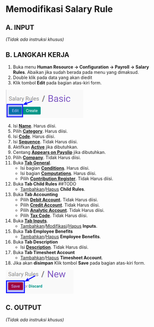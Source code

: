# Memodifikasi Salary Rule

## A. INPUT

*(Tidak ada instruksi khusus)*

## B. LANGKAH KERJA

1. Buka menu **Human Resource -> Configuration -> Payroll -> Salary Rules**. Abaikan jika sudah berada pada menu yang dimaksud.
2. Double klik pada data yang akan diedit
3. Klik tombol **Edit** pada bagian atas-kiri form.

![](../../img/salary-rule/tombol-edit.png)

4. Isi **[Name](./penjelasan.md#field-name)**. Harus diisi.
5. Pilih **[Category](./penjelasan.md#field-category-id)**. Harus diisi.
6. Isi **[Code](./penjelasan.md#field-code)**. Harus diisi.
7. Isi **[Sequence](./penjelasan.md#field-sequence)**. Tidak Harus diisi.
8. Aktifkan **[Active](./penjelasan.md#field-active)** jika dibutuhkan.
9. Centang **[Appears on Payslip](./penjelasan.md#field-appears-payslip)** jika dibutuhkan.
10. Pilih **[Company](./penjelasan.md#field-company)**. Tidak Harus diisi.
11. Buka **[Tab General](./penjelasan.md#tab-general)**.
    - Isi bagian **[Conditions](./penjelasan.md#bagian-conditions)**. Harus diisi.
    - Isi bagian **[Computations](./penjelasan.md#bagian-computations)**. Harus diisi.
    - Pilih **[Contribution Register](./penjelasan.md#bagian-company-contribution)**. Tidak Harus diisi.
12. Buka **Tab Child Rules**  ##TODO
    - <a name="l12">[Tambahkan](./membuat-child-rules.md)/[Hapus](./hapus-child-rules.md)</a> **Child Rules**.
13. Buka **Tab Accounting**
    - Pilih **[Debit Account](./penjelasan.md#field-debit-account)**. Tidak Harus diisi.
    - Pilih **[Credit Account](./penjelasan.md#field-credit-account)**. Tidak Harus diisi.
    - Pilih **[Analytic Account](./penjelasan.md#field-analytic-account)**. Tidak Harus diisi.
    - Pilih **[Tax Code](./penjelasan.md#field-tax-code)**. Tidak Harus diisi.
14. <a name="l14">Buka </a> **[Tab Inputs](./penjelasan.md#tab-inputs)**.
    - [Tambahkan](./membuat-inputs.md)/[Modifikasi](./modifikasi-inputs.md)/[Hapus](./hapus-inputs.md) **Inputs**.
15. Buka **Tab Employee Benefits**
    - <a name="l15">[Tambahkan](./membuat-employee-benefits.md)/[Hapus](./hapus-employee-benefits.md)</a> **Employee Benefits**.
16. Buka **Tab Description**
    - Isi **[Description](./penjelasan.md#field-description)**. Tidak Harus diisi.
17. Buka **Tab Timesheet Account**
    - <a name="l17">[Tambahkan](./membuat-timesheet-account.md)/[Hapus](./hapus-timesheet-account.md)</a> **Timesheet Account**.
18. Jika akan **disimpan** Klik tombol **Save** pada bagian atas-kiri form.

![](../../img/salary-rule/tombol-save.png)

## C. OUTPUT

*(Tidak ada instruksi khusus)*
